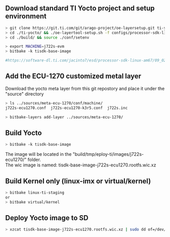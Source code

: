 
## Download standard TI Yocto project and setup environment

```sh
> git clone https://git.ti.com/git/arago-project/oe-layersetup.git ti-yocto
> cd ./ti-yocto/ && ./oe-layertool-setup.sh -f configs/processor-sdk-linux/processor-sdk-linux-10_01_08_01.txt
> cd ./build/ && source ./conf/setenv

> export MACHINE=j722s-evm
> bitbake -k tisdk-base-image

#https://software-dl.ti.com/jacinto7/esd/processor-sdk-linux-am67/09_02_00_04/exports/docs/linux/Overview_Building_the_SDK.html
```

## Add the ECU-1270 customized metal layer
Download the yocto meta layer from this git repostory and place it under the "source" directory
```sh
> ls ../sources/meta-ecu-1270/conf/machine/
j722s-ecu1270.conf  j722s-ecu1270-k3r5.conf  j722s.inc

> bitbake-layers add-layer ../sources/meta-ecu-1270/
```
## Build Yocto
```sh
> bitbake -k tisdk-base-image
```
The image will be located in the "build/tmp/eploy-ti/images/j722s-ecu1270/" folder.  
The wic image is named: tisdk-base-image-j722s-ecu1270.rootfs.wic.xz  

## Build Kernel only (linux-imx or virtual/kernel)

```sh
> bitbake linux-ti-staging
or
> bitbake virtual/kernel

```
## Deploy Yocto image to SD
```sh
> xzcat tisdk-base-image-j722s-ecu1270.rootfs.wic.xz | sudo dd of=/dev/sdc bs=1M iflag=fullblock oflag=direct conv=fsync
```

